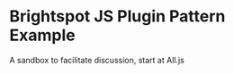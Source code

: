 Brightspot JS Plugin Pattern Example
====================================

A sandbox to facilitate discussion, start at All.js

